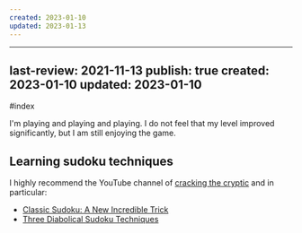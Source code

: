 ```yaml
---
created: 2023-01-10
updated: 2023-01-13
---
```

---
last-review: 2021-11-13
publish: true
created: 2023-01-10
updated: 2023-01-10
--- 

#index

I'm playing and playing and playing. I do not feel that my level improved significantly, but I am still enjoying the game. 

## Learning sudoku techniques
I highly recommend the YouTube channel of [cracking the cryptic](https://www.youtube.com/c/CrackingTheCryptic) and in particular:
- [Classic Sudoku: A New Incredible Trick](https://www.youtube.com/watch?v=V38qsL1cmFs)
- [Three Diabolical Sudoku Techniques](https://www.youtube.com/watch?v=5keOyddJ1JA)